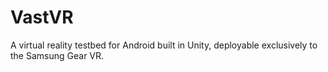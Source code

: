 # VastVR
A virtual reality testbed for Android built in Unity, deployable exclusively to the Samsung Gear VR.
